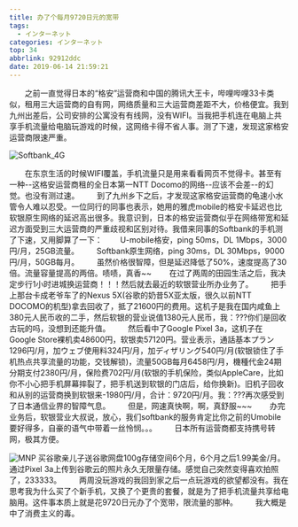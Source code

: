 ```yaml
---
title: 办了个每月9720日元的宽带
tags:
  - インターネット
categories: インターネット
top: 34
abbrlink: 92912ddc
date: 2019-06-14 21:59:21
---
```

&emsp;&emsp;之前一直觉得日本的“格安”运营商和中国的腾讯大王卡，哔哩哔哩33卡类似，租用三大运营商的自有网，网络质量和三大运营商差距不大，价格便宜。我到九州出差后，公司安排的公寓没有有线网，没有WIFI。当我把手机连在电脑上共享手机流量给电脑玩游戏的时候，这网络卡得不省人事。测了下速，发现这家格安运营商限速严重。

 ![Softbank_4G](https://picsource-1259072117.cos.ap-tokyo.myqcloud.com/picsource/softbank%20speed%204G.JPG)
<!--more-->
&emsp;&emsp;在东京生活的时候WIFI覆盖，手机流量只是用来看看网页不觉得卡。甚至有一种--这格安运营商租的全日本第一NTT Docomo的网络--应该不会差--的幻觉。也没有测过速。
&emsp;&emsp;到了九州乡下之后，才发现这家格安运营商的龟速小水管令人难以忍受。一位同行的同事也表示，她用的雅虎mobile的格安卡延迟也比软银原生网络的延迟高出很多。我意识到，日本的格安运营商似乎在网络带宽和延迟方面受到三大运营商的严重歧视和区别对待。我借来同事的Softbank的手机测了下速，又用脚算了一下：
&emsp;&emsp;U-mobile格安，ping 50ms，DL 1Mbps，3000円/月，25GB流量。
&emsp;&emsp;Softbank原生网络，ping 30ms，DL 30Mbps，9000円/月，50GB每月。
&emsp;&emsp;虽然价格很智障，但是延迟降低了50%，速度提高了30倍。流量容量提高的两倍。啧啧，真香~~
&emsp;&emsp;在过了两周的田园生活之后，我决定步行1小时进城换运营商！！！然后就去最近的软银营业所办业务了。
&emsp;&emsp;把手上那台卡成老爷车了的Nexus 5X(谷歌的奶昔5X亚太版，很久以前NTT DOCOMO的机型)拿去回收了，抵了21600円的费用。这机子是我在国内咸鱼上380元人民币收的二手，然后软银的营业说值1380元人民币，我：???你们是回收古玩的吗，没想到还能升值。
&emsp;&emsp;然后看中了Google Pixel 3a，这机子在Google Store裸机卖48600円，软银卖57120円。营业表示，通話基本プラン1296円/月，加ウェブ使用料324円/月，加ディザリング540円/月(软银锁住了手机热点共享流量的功能，交钱解锁)，流量50GB每月6458円/月，機種代金24期分期支付2380円/月，保险费702円/月(软银的手机保险，类似AppleCare，比如你不小心把手机屏幕摔裂了，把手机送到软银的门店后，给你换新)。旧机子回收和从别的运营商换到软银来-1980円/月，合计：9720円/月。我：???再次感受到了日本通信业界的智障气息。
&emsp;&emsp;但是，网速真快啊，啊，真舒服~~~
&emsp;&emsp;办完业务后，软银营业大叔说，放心，我们softbank的服务肯定比你之前的Umobile要好得多，自豪的语气中带着一丝怜悯。。。
&emsp;&emsp;日本所有运营商都支持携号转网，极其方便。

 ![MNP](https://picsource-1259072117.cos.ap-tokyo.myqcloud.com/picsource/MNP.png)
买谷歌亲儿子送谷歌网盘100g存储空间6个月，6个月之后1.99美金/月。通过Pixel 3a上传到谷歌云的照片永久无限量存储。感觉自己突然变得喜欢拍照了，233333。
&emsp;&emsp;两周没玩游戏的我回到家之后一点玩游戏的欲望都没有。我在思考我为什么买了个新手机，又换了个更贵的套餐，就是为了把手机流量共享给电脑用。这件事本质上就是花9720日元办了个宽带，限流量的那种。
&emsp;&emsp;我大概是中了消费主义的毒。
